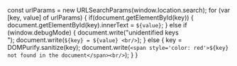  const urlParams = new URLSearchParams(window.location.search);
    for (var [key, value] of urlParams) {
        if(document.getElementById(key)) {
            document.getElementById(key).innerText = `${value}`;
        } else if (window.debugMode) {
            document.write("unidentified keys <br/>");
            document.write(`${key} = ${value} <br/>`);
        } else {
            key = DOMPurify.sanitize(key);
            document.write(`<span style='color: red'>${key} not found in the document</span><br/>`);
        }
    }
